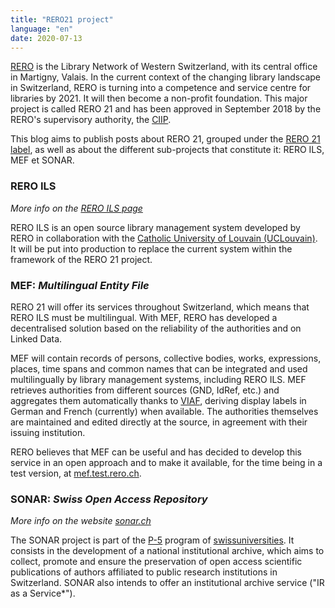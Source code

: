 ```yaml
---
title: "RERO21 project"
language: "en"
date: 2020-07-13
---
```


[RERO](https://www.rero.ch/) is the Library Network of Western Switzerland, with its central office in Martigny, Valais. In the current context of the changing library landscape in Switzerland, RERO is turning into a competence and service centre for libraries by 2021. It will then become a non-profit foundation. This major project is called RERO 21 and has been approved in September 2018 by the RERO's supervisory authority, the [CIIP](https://www.rero.ch/pdfview.php?section=communique&filename=ciip_communique.pdf "Press release of CIIP in PDF").

This blog aims to publish posts about RERO 21, grouped under the [RERO 21 label](/en/tags/rero21), as well as about the different sub-projects that constitute it: RERO ILS, MEF et SONAR.

### RERO ILS

*More info on the [RERO ILS page](/en/reroils)*

RERO ILS is an open source library management system developed by RERO in collaboration with the [Catholic University of Louvain (UCLouvain)](https://uclouvain.be/). It will be put into production to replace the current system within the framework of the RERO 21 project.

### MEF: *Multilingual Entity File*

RERO 21 will offer its services throughout Switzerland, which means that RERO ILS must be multilingual. With MEF, RERO has developed a decentralised solution based on the reliability of the authorities and on Linked Data.

MEF will contain records of persons, collective bodies, works, expressions, places, time spans and common names that can be integrated and used multilingually by library management systems, including RERO ILS. MEF retrieves authorities from different sources (GND, IdRef, etc.) and aggregates them automatically thanks to [VIAF](https://viaf.org "Virtual International Authority File website"), deriving display labels in German and French (currently) when available. The authorities themselves are maintained and edited directly at the source, in agreement with their issuing institution.

RERO believes that MEF can be useful and has decided to develop this service in an open approach and to make it available, for the time being in a test version, at [mef.test.rero.ch](https://mef.test.rero.ch).

### SONAR: *Swiss Open Access Repository*

*More info on the website [sonar.ch](https://sonar.ch/)*

The SONAR project is part of the [P-5](https://www.swissuniversities.ch/en/organisation/projects-and-programmes/p-5/) program of [swissuniversities](https://www.swissuniversities.ch/). It consists in the development of a national institutional archive, which aims to collect, promote and ensure the preservation of open access scientific publications of authors affiliated to public research institutions in Switzerland. SONAR also intends to offer an institutional archive service ("IR as a Service*").